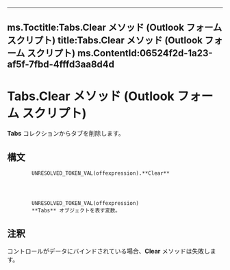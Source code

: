 

---
ms.Toctitle:Tabs.Clear メソッド (Outlook フォーム スクリプト)
title:Tabs.Clear メソッド (Outlook フォーム スクリプト)
ms.ContentId:06524f2d-1a23-af5f-7fbd-4fffd3aa8d4d
---
# Tabs.Clear メソッド (Outlook フォーム スクリプト)




**Tabs** コレクションからタブを削除します。

## 構文

            UNRESOLVED_TOKEN_VAL(offexpression).**Clear**




            UNRESOLVED_TOKEN_VAL(offexpression)
            **Tabs** オブジェクトを表す変数。



## 注釈
コントロールがデータにバインドされている場合、**Clear** メソッドは失敗します。




